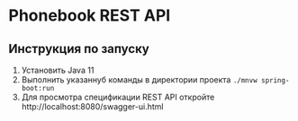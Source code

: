 # Phonebook REST API

## Инструкция по запуску

1. Установить Java 11
2. Выполнить указаннуб команды в директории проекта
   `./mnvw spring-boot:run`
3. Для просмотра спецификации REST API откройте http://localhost:8080/swagger-ui.html
